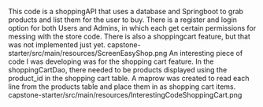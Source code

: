 This code is a shoppingAPI that uses a database and Springboot to grab products and list them for the user to buy. There is a register and login option for both Users and Admins, in which each get certain permissions for messing with the store code. There is also a shoppingcart feature, but that was not implemented just yet. 
capstone-starter/src/main/resources/ScreenEasyShop.png 
An interesting piece of code I was developing was for the shopping cart feature. In the shoppingCartDao, there needed to be products displayed using the product_id in the shopping cart table. A maprow was created to read each line from the products table and place them in as shopping cart items. 
capstone-starter/src/main/resources/InterestingCodeShoppingCart.png 
